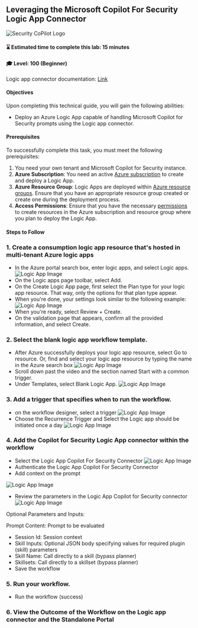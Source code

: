 ## Leveraging the Microsoft Copilot For Security Logic App Connector

![Security CoPilot Logo](https://github.com/Azure/Copilot-For-Security/blob/main/Images/ic_fluent_copilot_64_64%402x.png)

#### ⌛ Estimated time to complete this lab: 15 minutes
#### 🎓 Level: 100 (Beginner)

Logic app connector documentation: [Link](https://learn.microsoft.com/en-us/security-copilot/connector_logicapp)

#### Objectives
Upon completing this technical guide, you will gain the following abilities:<br>

* Deploy an Azure Logic App capable of handling Microsoft Copilot for Security prompts using the Logic app connector.<br>

#### Prerequisites
To successfully complete this task, you must meet the following prerequisites:<br>

1. You need your own tenant and Microsoft Copilot for Security instance.<br>
2. **Azure Subscription**: You need an active [Azure subscription](https://azure.microsoft.com/en-us/free/) to create and deploy a Logic App.
3. **Azure Resource Group**: Logic Apps are deployed within [Azure resource groups](https://docs.microsoft.com/en-us/azure/azure-resource-manager/management/manage-resource-groups). Ensure that you have an appropriate resource group created or create one during the deployment process.
4. **Access Permissions**: Ensure that you have the necessary [permissions](https://docs.microsoft.com/en-us/azure/role-based-access-control/overview) to create resources in the Azure subscription and resource group where you plan to deploy the Logic App.

#### Steps to Follow

### 1. Create a consumption logic app resource that's hosted in multi-tenant Azure logic apps 

- In the Azure portal search box, enter logic apps, and select Logic apps.
![Logic App Image](https://github.com/Azure/Copilot-For-Security/raw/main/Images/Logicapp%20images/logicapp1.png)
- On the Logic apps page toolbar, select Add.
- On the Create Logic App page, first select the Plan type for your logic app resource. That way, only the options for that plan type appear.
- When you're done, your settings look similar to the following example:
![Logic App Image](https://github.com/Azure/Copilot-For-Security/raw/main/Images/Logicapp%20images/logicapp2.png)
- When you're ready, select Review + Create.
- On the validation page that appears, confirm all the provided information, and select Create.

### 2. Select the blank logic app workflow template.
- After Azure successfully deploys your logic app resource, select Go to resource. Or, find and select your logic app resource by typing the name in the Azure search box
![Logic App Image](https://github.com/Azure/Copilot-For-Security/raw/main/Images/Logicapp%20images/logicapp3.png)
- Scroll down past the video and the section named Start with a common trigger.
- Under Templates, select Blank Logic App.
![Logic App Image](https://github.com/Azure/Copilot-For-Security/raw/main/Images/Logicapp%20images/logicapp4.png)

### 3. Add a trigger that specifies when to run the workflow.
- on the workflow designer, select a trigger 
![Logic App Image](https://github.com/Azure/Copilot-For-Security/raw/main/Images/Logicapp%20images/logicapp5.png)
- Choose the Recurrence Trigger and Select the Logic app should be initiated once a day 
![Logic App Image](https://github.com/Azure/Copilot-For-Security/raw/main/Images/Logicapp%20images/logicapp6.png)

### 4. Add the Copilot for Security Logic App connector within the workflow 
- Select the Logic App Copilot For Security Connector 
![Logic App Image](https://github.com/Azure/Copilot-For-Security/raw/main/Images/Logicapp%20images/logicapp7.png)
- Authenticate the Logic App Copilot For Security Connector 
- Add context on the prompt 

![Logic App Image](https://github.com/Azure/Copilot-For-Security/raw/main/Images/Logicapp%20images/logicapp9.png)
- Review the parameters in the Logic App Copilot for Security connector
![Logic App Image](https://github.com/Azure/Copilot-For-Security/raw/main/Images/Logicapp%20images/logicapp8.png)

Optional Parameters and Inputs:

Prompt Content: Prompt to be evaluated 
- Session Id: Session context
- Skill Inputs: Optional JSON body specifying values for required plugin (skill) parameters
- Skill Name: Call directly to a skill (bypass planner)
- Skillsets: Call directly to a skillset (bypass planner)
- Save the workflow 

### 5. Run your workflow.
- Run the workflow (success)

### 6. View the Outcome of the Workflow on the Logic app connector and the Standalone Portal  
